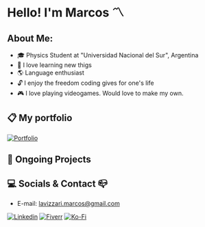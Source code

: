 # Hello! I'm Marcos 〽️

## About Me:

- 🎓 Physics Student at "Universidad Nacional del Sur", Argentina
- 📔 I love learning new thigs
- 🌎 Language enthusiast
- 🔓 I enjoy the freedom coding gives for one's life
- 🎮 I love playing videogames. Would love to make my own.

## 📋 My portfolio
[![Portfolio](https://img.shields.io/badge/-Portfolio-purple?style=for-the-badge&)](https://marcoslav.github.io)

## 📆 Ongoing Projects

## 💻 Socials & Contact 📪

-  E-mail: lavizzari.marcos@gmail.com
    
[![Linkedin](https://img.shields.io/badge/-Linkedin-blue?style=for-the-badge&)](https://www.linkedin.com/in/marcoslavizzari/)
[![Fiverr](https://img.shields.io/badge/-Fiverr-green?style=for-the-badge&)](https://www.fiverr.com/marcoscurio)
[![Ko-Fi](https://img.shields.io/badge/-KoFi-red?style=for-the-badge&)](https://ko-fi.com/curiocoffee)

